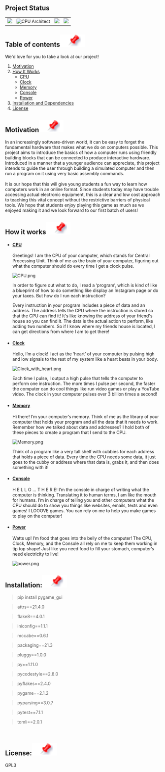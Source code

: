 <!-- markdownlint-disable -->
## Project Status
<table class="no-border">
  <tr>
    <td><img src="https://img.shields.io/badge/Python-3.10-blue.svg"/></td>
    <td><img src="https://img.shields.io/badge/CPU-x86%20%7C%20x86__64%20%7C%20arm%20%7C%20aarch64-blue?style=flat&logo=amd&logoColor=b0c0c0&labelColor=363D44" alt="CPU Architect"/></td>
    <td><img src="https://img.shields.io/badge/License-GPLv3-blue.svg"</td>
    <td><img src="https://img.shields.io/badge/GoogleCloud-%234285F4.svg?style=for-the-badge&logo=google-cloud&logoColor=white"/></td>
  </tr>
</table>



## Table of contents[![](./Images/pin.svg)](#table-of-contents)
We'd love for you to take a look at our project!
1. [Motivation](#motivation)
2. [How It Works](#how-it-works)
   - [CPU](#CPU)
   - [Clock](#Clock)
   - [Memory](#Memory)
   - [Console](#Console)
   - [Power](#Power)
3. [Installation and Dependencies](#installation-and-dependencies)
4. [License](#License)



## Motivation[![](./Images/pin.svg)](#motivation)

  In an increasingly software-driven world, it can be easy to forget the fundamental hardware that makes what we do on computers possible. This project aims to introduce the basics of how a computer runs using friendly building blocks that can be connected to produce interactive hardware. Introduced in a manner that a younger audience can appreciate, this project intends to guide the user through building a simulated computer and then run a program on it using very basic assembly commands.\
  \
  It is our hope that this will give young students a fun way to learn how computers work in an online format. Since students today may have trouble accessing actual electronic equipment, this is a clear and low cost approach to teaching this vital concept without the restrictive barriers of physical tools. We hope that students enjoy playing this game as much as we enjoyed making it and we look forward to our first batch of users!

## How it works[![](./Images/pin.svg)](#how-it-works)
- #### [CPU](#CPU)
  Greetings! I am the CPU of your computer, which stands for Central Processing Unit. Think of me as the brain of your computer, figuring out what the computer should do every time I get a clock pulse. 
  
  <img src="https://github.com/Zelknite/HooHacks2022_TeamJAR/blob/main/Images/CPU.png?raw=true" alt="CPU.png">
  
  In order to figure out what to do, I read a ‘program’, which is kind of like a blueprint of how to do something like display an Instagram page or do your taxes. But how do I run each instruction?

  Every instruction in your program includes a piece of data and an address. The address tells the CPU where the instruction is stored so that the CPU can find it! It's like knowing the address of your friend's house so you can find it. The data is the actual action to perform, like adding two numbers. So if I know where my friends house is located, I can get directions from where I am to get there!


  
- #### [Clock](#Clock)
  Hello, I’m a clock! I act as the ‘heart’ of your computer by pulsing high and low signals to the rest of my system like a heart beats in your body.
  
  <img src="https://github.com/Zelknite/HooHacks2022_TeamJAR/blob/main/Images/Clock_with_heart.png?raw=true" alt="Clock_with_heart.png" class="center">

  Each time I pulse, I output a high pulse that tells the computer to perform one instruction. The more times I pulse per second, the faster the computer can do cool things like run video games or play a YouTube video. The clock in your computer pulses over 3 billion times a second! 


- #### [Memory](#Memory)
  Hi there! I’m your computer’s memory. Think of me as the library of your computer that holds your program and all the data that it needs to work. 
Remember how we talked about data and addresses? I hold both of these pieces to create a program that I send to the CPU. 

  <img src="https://github.com/Zelknite/HooHacks2022_TeamJAR/blob/main/Images/Memory.png?raw=true" alt="Memory.png">
  
  Think of a program like a very tall shelf with cubbies for each address that holds a piece of data. Every time the CPU needs some data, it just goes to the cubby or address where that data is, grabs it, and then does something with it!

- #### [Console](#Console)
  <!-- Need to add pictures **J** -->
  H E L L O … T H E R E! I’m the console in charge of writing what the computer is thinking. Translating it to human terms, I am like the mouth for humans. I’m in charge of telling you and other computers what the CPU should do to show you things like websites, emails, texts and even games! I LOOOVE games. You can rely on me to help you make games to play on the computer!

  
- #### [Power](#Power)
  Watts up! I’m food that goes into the belly of the computer! The CPU, Clock, Memory, and the Console all rely on me to keep them working in tip top shape! Just like you need food to fill your stomach, computer’s need electricity to live!

  <img src="https://github.com/Zelknite/HooHacks2022_TeamJAR/blob/main/Images/BetterPower.gif?raw=true" alt="power.png">


## Installation:[![](./Images/pin.svg)](#installation-and-dependencies)
> pip install pygame_gui

>attrs==21.4.0

>flake8==4.0.1

>iniconfig==1.1.1

>mccabe==0.6.1

>packaging==21.3

>pluggy==1.0.0

>py==1.11.0

>pycodestyle==2.8.0

>pyflakes==2.4.0

>pygame==2.1.2

>pyparsing==3.0.7

>pytest==7.1.1

>tomli==2.0.1
<br>

## License:[![](./Images/pin.svg)](#License)
GPL3
